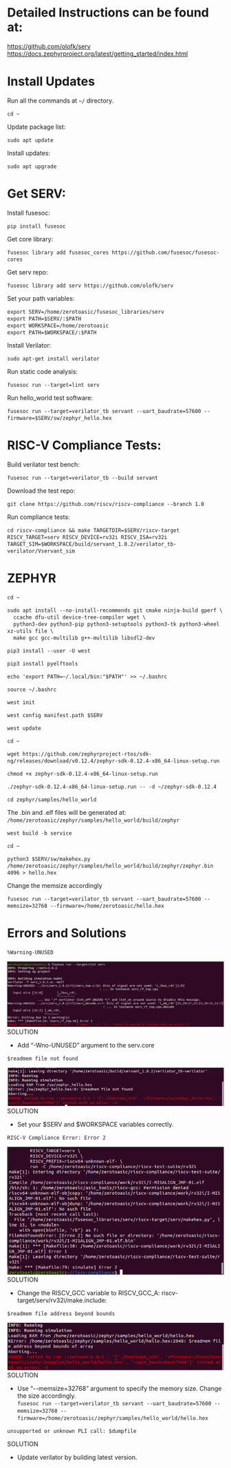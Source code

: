# Detailed Instructions can be found at:
https://github.com/olofk/serv   
https://docs.zephyrproject.org/latest/getting_started/index.html   

# Install Updates
Run all the commands at ```~/``` directory.   
```
cd ~
```
Update package list:      
```
sudo apt update
```  
Install updates:  
```
sudo apt upgrade
```
# Get SERV:  
Install fusesoc:  
```
pip install fusesoc
```  
Get core library:  
```
fusesoc library add fusesoc_cores https://github.com/fusesoc/fusesoc-cores
```  
Get serv repo:  
```
fusesoc library add serv https://github.com/olofk/serv
```  

Set your path variables:  
```
export SERV=/home/zerotoasic/fusesoc_libraries/serv
export PATH=$SERV/:$PATH
export WORKSPACE=/home/zerotoasic
export PATH=$WORKSPACE/:$PATH
```
Install Verilator:  
```
sudo apt-get install verilator
```  
Run static code analysis:  
```
fusesoc run --target=lint serv
```  
Run hello_world test software:  
```
fusesoc run --target=verilator_tb servant --uart_baudrate=57600 --firmware=$SERV/sw/zephyr_hello.hex
```  

# RISC-V Compliance Tests:  
Build verilator test bench:  
```
fusesoc run --target=verilator_tb --build servant
```  
Download the test repo:  
```
git clone https://github.com/riscv/riscv-compliance --branch 1.0
```  
Run compliance tests:  
```
cd riscv-compliance && make TARGETDIR=$SERV/riscv-target RISCV_TARGET=serv RISCV_DEVICE=rv32i RISCV_ISA=rv32i TARGET_SIM=$WORKSPACE/build/servant_1.0.2/verilator_tb-verilator/Vservant_sim
```  


# ZEPHYR  
```
cd ~
```  

```
sudo apt install --no-install-recommends git cmake ninja-build gperf \
  ccache dfu-util device-tree-compiler wget \
  python3-dev python3-pip python3-setuptools python3-tk python3-wheel xz-utils file \
  make gcc gcc-multilib g++-multilib libsdl2-dev
```  
```
pip3 install --user -U west
```  

```
pip3 install pyelftools
```  

```
echo 'export PATH=~/.local/bin:"$PATH"' >> ~/.bashrc
```

```
source ~/.bashrc
```

```
west init
```

```
west config manifest.path $SERV
```

```
west update
```

```
cd ~
```

```
wget https://github.com/zephyrproject-rtos/sdk-ng/releases/download/v0.12.4/zephyr-sdk-0.12.4-x86_64-linux-setup.run
```

```
chmod +x zephyr-sdk-0.12.4-x86_64-linux-setup.run
```

```
./zephyr-sdk-0.12.4-x86_64-linux-setup.run -- -d ~/zephyr-sdk-0.12.4
```

```
cd zephyr/samples/hello_world
```

The .bin and .elf files will be generated at: ```/home/zerotoasic/zephyr/samples/hello_world/build/zephyr```

```
west build -b service
```

```
cd ~
```

```
python3 $SERV/sw/makehex.py /home/zerotoasic/zephyr/samples/hello_world/build/zephyr/zephyr.bin 4096 > hello.hex
```

Change the memsize accordingly  
```
fusesoc run --target=verilator_tb servant --uart_baudrate=57600 --memsize=32768 --firmware=/home/zerotoasic/hello.hex
```

# Errors and Solutions
``` 
%Warning-UNUSED
```   
![alt text](https://github.com/hakan-demirli/serv/blob/main/error_jpg/Warning_UNUSED.png?raw=true)  
SOLUTION
* Add “-Wno-UNUSED” argument to the serv.core
``` 
$readmem file not found
```   
![alt text](https://github.com/hakan-demirli/serv/blob/main/error_jpg/%24readmem%20file%20not%20found.png?raw=true)  
SOLUTION
* Set your $SERV and $WORKSPACE variables correctly.
``` 
RISC-V Compliance Error: Error 2
```   
![alt text](https://github.com/hakan-demirli/serv/blob/main/error_jpg/Compliance_error.png?raw=true)  
SOLUTION
* Change the RISCV_GCC variable to RISCV_GCC_A: riscv-target/serv/rv32i/make.include:
``` 
$readmem file address beyond bounds
```   
![alt text](https://github.com/hakan-demirli/serv/blob/main/error_jpg/%24readmem_file_address_beyond_bounds.png?raw=true)  
SOLUTION
* Use “--memsize=32768” argument to specify the memory size. Change the size accordingly.    
```fusesoc run --target=verilator_tb servant --uart_baudrate=57600 --memsize=32768 --firmware=/home/zerotoasic/zephyr/samples/hello_world/hello.hex```

``` 
unsupported or unknown PLI call: $dumpfile
```   
SOLUTION
* Update verilator by building latest version.
